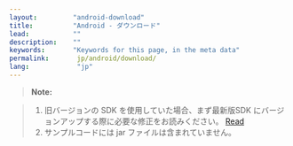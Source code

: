 ```yaml
---
layout:         "android-download"
title:          "Android - ダウンロード"
lead:           ""
description:    ""
keywords:       "Keywords for this page, in the meta data"
permalink:       jp/android/download/
lang:            "jp"
---
```



>**Note:**

>1. 旧バージョンの SDK を使用していた場合、まず最新版SDK にバージョンアップする際に必要な修正をお読みください。 [Read]({{site.baseurl}}/jp/android/latest-news/update-to-SDK4_2_x/)<br>
>2. サンプルコードには jar ファイルは含まれていません。
